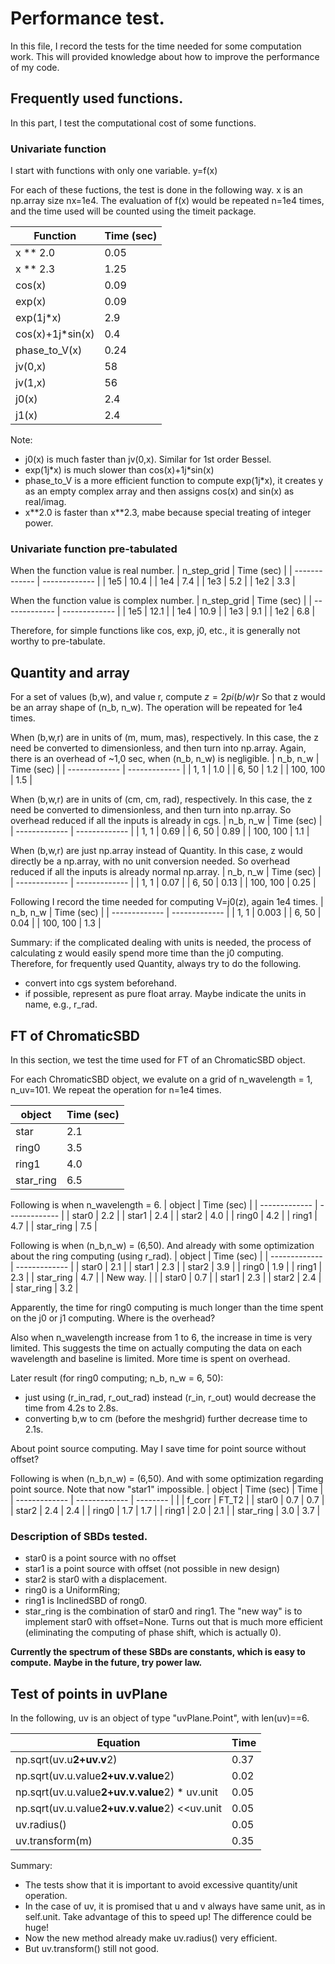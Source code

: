 # Performance test.
In this file, I record the tests for the time needed for some computation work.
This will provided knowledge about how to improve the performance of my code.

## Frequently used functions.
In this part, I test the computational cost of some functions.

### Univariate function

I start with functions with only one variable.
  y=f(x)

For each of these fuctions, the test is done in the following way.
x is an np.array size nx=1e4.
The evaluation of f(x) would be repeated n=1e4 times,
and the time used will be counted using the timeit package.

| Function          |   Time (sec)  |
| -------------     | ------------- |
| x ** 2.0          |      0.05     |
| x ** 2.3          |      1.25     |
| cos(x)            |      0.09     |
| exp(x)            |      0.09     |
| exp(1j\*x)        |      2.9      |
| cos(x)+1j\*sin(x) |      0.4      |
| phase_to_V(x)     |      0.24     |
| jv(0,x)           |     58        |
| jv(1,x)           |     56        |
| j0(x)             |      2.4      |
| j1(x)             |      2.4      |

Note:
- j0(x) is much faster than jv(0,x). Similar for 1st order Bessel.
- exp(1j\*x) is much slower than cos(x)+1j\*sin(x)
- phase_to_V is a more efficient function to compute exp(1j\*x),
  it creates y as an empty complex array and then assigns cos(x) and sin(x) as real/imag.
- x\*\*2.0 is faster than x\*\*2.3, mabe because special treating of integer power.

### Univariate function pre-tabulated


When the function value is real number.
| n_step_grid       |   Time (sec)  |
| -------------     | ------------- |
|  1e5              |     10.4      |
|  1e4              |      7.4      |
|  1e3              |      5.2      |
|  1e2              |      3.3      |


When the function value is complex number.
| n_step_grid       |   Time (sec)  |
| -------------     | ------------- |
|  1e5              |     12.1      |
|  1e4              |     10.9      |
|  1e3              |      9.1      |
|  1e2              |      6.8      |

Therefore, for simple functions like cos, exp, j0, etc.,
it is generally not worthy to pre-tabulate.

## Quantity and array

For a set of values (b,w), and value r, compute
  $z = 2pi (b/w) r$
So that z would be an array shape of (n_b, n_w).
The operation will be repeated for 1e4 times.

When (b,w,r) are in units of (m, mum, mas), respectively.
In this case, the z need be converted to dimensionless, and then turn into np.array.
Again, there is an overhead of ~1,0 sec, when (n_b, n_w) is negligible.
|     n_b, n_w      |   Time (sec)  |
| -------------     | ------------- |
|  1, 1             |      1.0      |
|  6, 50            |      1.2      |
|  100, 100         |      1.5      |

When (b,w,r) are in units of (cm, cm, rad), respectively.
In this case, the z need be converted to dimensionless, and then turn into np.array.
So overhead reduced if all the inputs is already in cgs.
|     n_b, n_w      |   Time (sec)  |
| -------------     | ------------- |
|  1, 1             |      0.69     |
|  6, 50            |      0.89     |
|  100, 100         |      1.1      |

When (b,w,r) are just np.array instead of Quantity.
In this case, z would directly be a np.array, with no unit conversion needed.
So overhead reduced if all the inputs is already normal np.array.
|     n_b, n_w      |   Time (sec)  |
| -------------     | ------------- |
|  1, 1             |      0.07     |
|  6, 50            |      0.13     |
|  100, 100         |      0.25     |

Following I record the time needed for computing V=j0(z), again 1e4 times.
|     n_b, n_w      |   Time (sec)  |
| -------------     | ------------- |
|  1, 1             |      0.003    |
|  6, 50            |      0.04     |
|  100, 100         |      1.3      |

Summary: if the complicated dealing with units is needed,
the process of calculating z would easily spend more time than the j0 computing.
Therefore, for frequently used Quantity, always try to do the following.
- convert into cgs system beforehand.
- if possible, represent as pure float array.
  Maybe indicate the units in name, e.g., r_rad.

## FT of ChromaticSBD

In this section, we test the time used for FT of an ChromaticSBD object.

For each ChromaticSBD object, we evalute on a grid of
  n_wavelength = 1, n_uv=101.
We repeat the operation for n=1e4 times.

|           object  |   Time (sec)  |
| -------------     | ------------- |
|  star             |      2.1      |
|  ring0            |      3.5      |
|  ring1            |      4.0      |
|  star_ring        |      6.5      |

Following is when n_wavelength = 6.
|           object  |   Time (sec)  |
| -------------     | ------------- |
|  star0            |      2.2      |
|  star1            |      2.4      |
|  star2            |      4.0      |
|  ring0            |      4.2      |
|  ring1            |      4.7      |
|  star_ring        |      7.5      |

Following is when (n_b,n_w) = (6,50). And already with some optimization about the ring computing (using r_rad).
|           object  |   Time (sec)  |
| -------------     | ------------- |
|  star0            |      2.1      |
|  star1            |      2.3      |
|  star2            |      3.9      |
|  ring0            |      1.9      |
|  ring1            |      2.3      |
|  star_ring        |      4.7      |
|  New way.         |               |
|  star0            |      0.7      |
|  star1            |      2.3      |
|  star2            |      2.4      |
|  star_ring        |      3.2      |

Apparently, the time for ring0 computing is much longer than
the time spent on the j0 or j1 computing.
Where is the overhead?

Also when n_wavelength increase from 1 to 6,
the increase in time is very limited.
This suggests the time on actually computing the data on each wavelength and baseline
is limited.
More time is spent on overhead.

Later result (for ring0 computing; n_b, n_w = 6, 50):
- just using (r_in_rad, r_out_rad) instead (r_in, r_out)
  would decrease the time from 4.2s to 2.8s.
- converting b,w to cm (before the meshgrid) further decrease time to 2.1s.

About point source computing.
May I save time for point source without offset?

Following is when (n_b,n_w) = (6,50). And with some optimization regarding point source.
Note that now "star1" impossible.
|           object  |   Time (sec)  |    Time   |
| -------------     | ------------- |  -------- |
|                   |    f_corr     |  FT_T2    |
|  star0            |      0.7      |   0.7     |
|  star2            |      2.4      |   2.4     |
|  ring0            |      1.7      |   1.7     |
|  ring1            |      2.0      |   2.1     |
|  star_ring        |      3.0      |   3.7     |

### Description of SBDs tested.
- star0 is a point source with no offset
- star1 is a point source with offset (not possible in new design)
- star2 is star0 with a displacement.
- ring0 is a UniformRing;
- ring1 is InclinedSBD of rong0.
- star_ring is the combination of star0 and ring1.
The "new way" is to implement star0 with offset=None.
Turns out that is much more efficient (eliminating the computing of phase shift, which is actually 0).

**Currently the spectrum of these SBDs are constants, which is easy to compute.**
**Maybe in the future, try power law.**

## Test of points in uvPlane

In the following, uv is an object of type "uvPlane.Point", with len(uv)==6.

| Equation                                       | Time |
| ---           | --- |
| np.sqrt(uv.u**2+uv.v**2)                       |  0.37 |
| np.sqrt(uv.u.value**2+uv.v.value**2)           |  0.02 |
| np.sqrt(uv.u.value**2+uv.v.value**2) * uv.unit |  0.05 |
| np.sqrt(uv.u.value**2+uv.v.value**2) <<uv.unit |  0.05 |
| uv.radius()                                    |  0.05 |
| uv.transform(m)                                |  0.35 |

Summary:
- The tests show that it is important to avoid excessive quantity/unit operation.
- In the case of uv, it is promised that u and v always have same unit, as in self.unit.
    Take advantage of this to speed up! The difference could be huge!
- Now the new method already make uv.radius() very efficient.
- But uv.transform() still not good.

